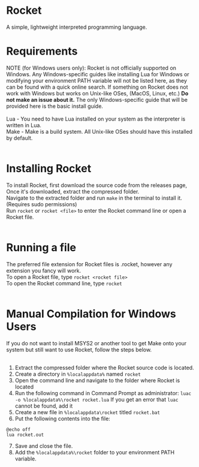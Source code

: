 # Rocket
A simple, lightweight interpreted programming language.<br>
# Requirements<br>
NOTE (for Windows users only): Rocket is not officially supported on Windows. Any Windows-specific guides like installing Lua for Windows or modifying your environment PATH variable will not be listed here, as they can be found with a quick online search. If something on Rocket does not work with Windows but works on Unix-like OSes, (MacOS, Linux, etc.) **Do not make an issue about it.** The only Windows-specific guide that will be provided here is the basic install guide.<br><br>
Lua - You need to have Lua installed on your system as the interpreter is written in Lua.<br>
Make - Make is a build system. All Unix-like OSes should have this installed by default.<br><br>
# Installing Rocket<br>
To install Rocket, first download the source code from the releases page,<br>
Once it's downloaded, extract the compressed folder.<br>
Navigate to the extracted folder and run `make` in the terminal to install it. (Requires sudo permissions)<br>
Run `rocket` or `rocket <file>` to enter the Rocket command line or open a Rocket file.<br><br>
# Running a file<br>
The preferred file extension for Rocket files is .rocket, however any extension you fancy will work.<br>
To open a Rocket file, type `rocket <rocket file>`<br>
To open the Rocket command line, type `rocket`<br><br>
# Manual Compilation for Windows Users<br>
If you do not want to install MSYS2 or another tool to get Make onto your system but still want to use Rocket, follow the steps below.<br><br>

1. Extract the compressed folder where the Rocket source code is located.<br>
2. Create a directory in `%localappdata%` named `rocket`<br>
3. Open the command line and navigate to the folder where Rocket is located<br>
4. Run the following command in Command Prompt as administrator: `luac -o %localappdata%\rocket rocket.lua` If you get an error that `luac` cannot be found, add it <br>
5. Create a new file in `%localappdata\rocket` titled `rocket.bat`<br>
6. Put the following contents into the file:<br>
```batch
@echo off
lua rocket.out
```
7. Save and close the file.<br>
8. Add the `%localappdata%\rocket` folder to your environment PATH variable.